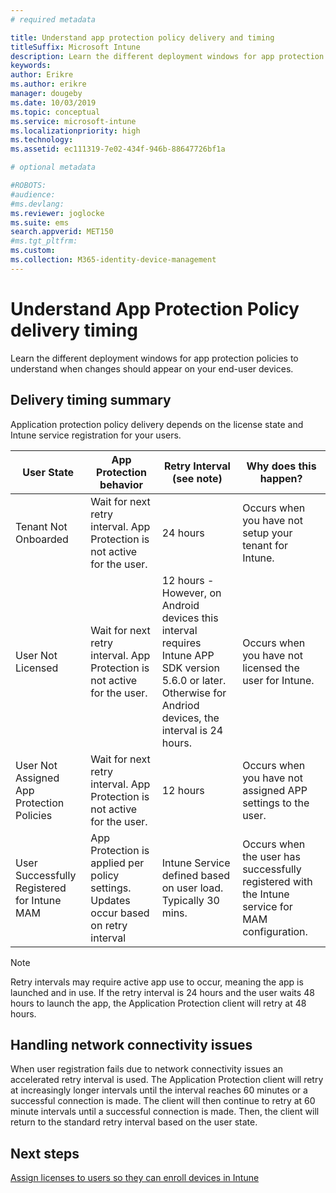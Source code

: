 ```yaml
---
# required metadata

title: Understand app protection policy delivery and timing
titleSuffix: Microsoft Intune
description: Learn the different deployment windows for app protection policies to understand when changes should appear on your end user devices.
keywords:
author: Erikre
ms.author: erikre
manager: dougeby
ms.date: 10/03/2019
ms.topic: conceptual
ms.service: microsoft-intune
ms.localizationpriority: high
ms.technology:
ms.assetid: ec111319-7e02-434f-946b-88647726bf1a

# optional metadata

#ROBOTS:
#audience:
#ms.devlang:
ms.reviewer: joglocke
ms.suite: ems
search.appverid: MET150
#ms.tgt_pltfrm:
ms.custom: 
ms.collection: M365-identity-device-management
---
```


# Understand App Protection Policy delivery timing

Learn the different deployment windows for app protection policies to understand when changes should appear on your end-user devices.

## Delivery timing summary

Application protection policy delivery depends on the license state and Intune service registration for your users.  

|    User State    |    App Protection behavior     |    Retry Interval  (see note)    |    Why does this happen?    |
|-----------------------------------------------------|-------------------------------------------------------------------------------------------------|--------------------------------------------------------------------------------------|-----------------------------------------------------------------------------------------------------------|
|    Tenant Not   Onboarded    |    Wait for   next retry interval.  App Protection is   not active for the user.    |    24   hours    |    Occurs   when you have not setup your tenant for Intune.    |
|    User Not   Licensed     |    Wait for next   retry interval.  App Protection is not active   for the user.     |    12 hours - However, on Android devices this interval requires Intune APP SDK version 5.6.0 or later. Otherwise for Andriod devices, the interval is 24 hours.   |    Occurs when you   have not licensed the user for Intune.    |
|    User Not   Assigned App Protection Policies    |    Wait for   next retry interval.  App Protection is   not active for the user.    |    12 hours        |    Occurs when you   have not assigned APP settings to the user.    |
|    User   Successfully Registered for Intune MAM    |    App   Protection is applied per policy settings.    Updates occur based on retry interval    |    Intune   Service defined based on user load.    Typically 30 mins.     |    Occurs when   the user has successfully registered with the Intune service for MAM   configuration.    |

> [!NOTE]
> Retry intervals may require active app use to occur, meaning the app is launched and in use.  If the retry interval is 24 hours and the user waits 48 hours to launch the app, the Application Protection client will retry at 48 hours.

## Handling network connectivity issues

When user registration fails due to network connectivity issues an accelerated retry interval is used.  The Application Protection client will retry at increasingly longer intervals until the interval reaches 60 minutes or a successful connection is made.  The client will then continue to retry at 60 minute intervals until a successful connection is made. Then, the client will return to the standard retry interval based on the user state.

## Next steps

[Assign licenses to users so they can enroll devices in Intune](../fundamentals/licenses-assign.md)

